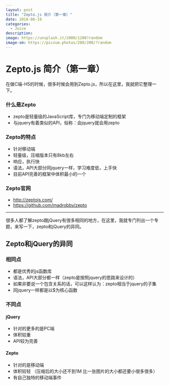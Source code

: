 ```yaml
---
layout: post
title: "Zepto.js 简介（第一章）"
date: 2018-06-19
categories:
  - Juice
description: 
image: https://unsplash.it/2000/1200?random
image-sm: https://picsum.photos/200/200/?random
---
```


# Zepto.js 简介（第一章）

在做C端-H5的时候，很多时候会用到Zepto.js，所以在这里，我就把它整理一下。

### 什么是Zepto

- zepto是轻量级的JavaScript库，专门为移动端定制的框架
- 与jquery有着类似的API，俗称：会jquery就会用zepto

### Zepto的特点

- 针对移动端
- 轻量级，压缩版本只有8kb左右
- 响应，执行快
- 语法，API大部分同jquery一样，学习难度低，上手快
- 目前API完善的框架中体积最小的一个

### Zepto官网
- http://zeptojs.com/
- https://github.com/madrobby/zepto

----

很多人都了解zepto跟jQuery有很多相同的地方，在这里，我就专门列出一个专题，来写一下，zepto和jQuery的异同。

## Zepto和jQuery的异同

### 相同点

- 都是优秀的js函数库
- 语法，API大部分都一样（zepto是按照jquery的思路来设计的）
- 如果非要说一个包含关系的话，可以这样认为：zepto相当于jquery的子集
- 同jquery一样都是以$为核心函数

### 不同点
#### jQuery
- 针对的更多的是PC端
- 体积较重
- API较为完善

#### Zepto
- 针对的是移动端
- 体积较轻 （压缩后的大小还不到1M 比一张图片的大小都还要小很多很多）
- 有自己独特的移动端事件




